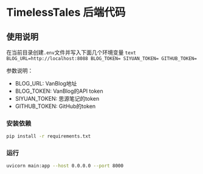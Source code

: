 # TimelessTales 后端代码

## 使用说明

在当前目录创建`.env`文件并写入下面几个环境变量
``text
BLOG_URL=http://localhost:8088
BLOG_TOKEN=
SIYUAN_TOKEN=
GITHUB_TOKEN=
``

参数说明：
- BLOG_URL: VanBlog地址
- BLOG_TOKEN: VanBlog的API token
- SIYUAN_TOKEN: 思源笔记的token
- GITHUB_TOKEN: GitHub的token

### 安装依赖

```bash
pip install -r requirements.txt
```

### 运行

```bash
uvicorn main:app --host 0.0.0.0 --port 8000
```
